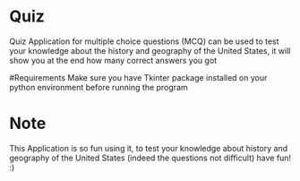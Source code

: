 # Quiz
Quiz Application for multiple choice questions (MCQ) can be used to test your knowledge about the history and 
geography of the United States, it will show you at the end how many correct answers you got

#Requirements
Make sure you have Tkinter package installed on your python environment before running the program

# Note 
This Application is so fun using it, to test your knowledge about history and geography of the United States 
(indeed the questions not difficult) have fun! :)
